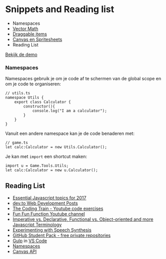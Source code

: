 # Snippets and Reading list

- Namespaces
- [Vector Math](dev/vector/)
- [Draggable items](dev/draggable/)
- [Canvas en Spritesheets](dev/canvas/)
- Reading List

[Bekijk de demo](https://hr-cmgt.github.io/PRG08-Snippets/)

### Namespaces
Namespaces gebruik je om je code af te schermen van de global scope en om je code te organiseren:
```
// utils.ts
namespace Utils {
    export class Calculator {
        constructor(){
            console.log("I am a calculator");
        }
    }
}
```
Vanuit een andere namespace kan je de code benaderen met:
```
// game.ts
let calc:Calculator = new Utils.Calculator();
```
Je kan met `import` een shortcut maken:
```
import u = Game.Tools.Utils;
let calc:Calculator = new u.Calculator();
```

## Reading List

- [Essential Javascript topics for 2017](https://medium.com/javascript-scene/top-javascript-frameworks-topics-to-learn-in-2017-700a397b711)
- [dev.to Web Development Posts](https://dev.to)
- [The Coding Train - Youtube code exercises](https://www.youtube.com/user/shiffman)
- [Fun Fun Function Youtube channel](https://www.youtube.com/channel/UCO1cgjhGzsSYb1rsB4bFe4Q/)
- [Imperative vs. Declarative, Functional vs. Object-oriented and more Javascript Terminology](https://medium.freecodecamp.com/programming-mental-models-47ccc65eb334)
- [Experimenting with Speech Synthesis](https://www.smashingmagazine.com/2017/02/experimenting-with-speechsynthesis/)
- [GitHub Student Pack - free private repositories](https://education.github.com/pack)
- [Gulp](http://gulpjs.com) in [VS Code](https://www.typescriptlang.org/docs/handbook/gulp.html)
- [Namespaces](https://www.typescriptlang.org/docs/handbook/namespaces.html)
- [Canvas API](https://developer.mozilla.org/en-US/docs/Web/API/Canvas_API)
